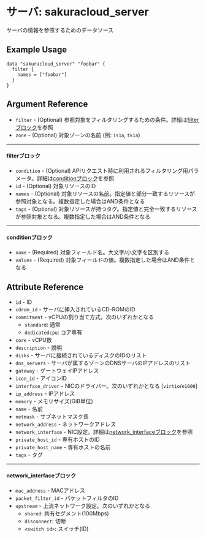 # サーバ: sakuracloud_server

サーバの情報を参照するためのデータソース

## Example Usage

```hcl
data "sakuracloud_server" "foobar" {
  filter {
    names = ["foobar"]
  }
}
```

## Argument Reference

* `filter` - (Optional) 参照対象をフィルタリングするための条件。詳細は[filterブロック](#filter)を参照 
* `zone` - (Optional) 対象ゾーンの名前 (例: `is1a`, `tk1a`)  

---

#### filterブロック

* `condition` - (Optional) APIリクエスト時に利用されるフィルタリング用パラメータ。詳細は[conditionブロック](#condition)を参照  
* `id` - (Optional) 対象リソースのID 
* `names` - (Optional) 対象リソースの名前。指定値と部分一致するリソースが参照対象となる。複数指定した場合はAND条件となる  
* `tags` - (Optional) 対象リソースが持つタグ。指定値と完全一致するリソースが参照対象となる。複数指定した場合はAND条件となる

---

#### conditionブロック

* `name` - (Required) 対象フィールド名。大文字/小文字を区別する  
* `values` - (Required) 対象フィールドの値。複数指定した場合はAND条件となる


## Attribute Reference

* `id` - ID
* `cdrom_id` - サーバに挿入されているCD-ROMのID
* `commitment` - vCPUの割り当て方式。次のいずれかとなる 
    - `standard`: 通常  
    - `dedicatedcpu`: コア専有  
* `core` - vCPU数
* `description` - 説明
* `disks` - サーバに接続されているディスクのIDのリスト
* `dns_servers` - サーバが属するゾーンのDNSサーバのIPアドレスのリスト
* `gateway` - ゲートウェイIPアドレス
* `icon_id` - アイコンID
* `interface_driver` - NICのドライバー。次のいずれかとなる [`virtio`/`e1000`]
* `ip_address` - IPアドレス
* `memory` - メモリサイズ(GiB単位)
* `name` - 名前
* `netmask` - サブネットマスク長
* `network_address` - ネットワークアドレス
* `network_interface` - NIC設定。詳細は[network_interfaceブロック](#network_interface)を参照
* `private_host_id` - 専有ホストのID
* `private_host_name` - 専有ホストの名前
* `tags` - タグ

---

#### network_interfaceブロック

* `mac_address` - MACアドレス
* `packet_filter_id` - パケットフィルタのID
* `upstream` - 上流ネットワーク設定。次のいずれかとなる
    - `shared`: 共有セグメント(100Mbps)
    - `disconnect`: 切断
    - `<switch id>`: スイッチ(ID)


